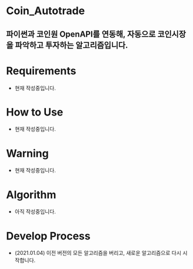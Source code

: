 Coin_Autotrade
=======================

파이썬과 코인원 OpenAPI를 연동해, 자동으로 코인시장을 파악하고 투자하는 알고리즘입니다.
----

# Requirements
* 현재 작성중입니다.


# How to Use
* 현재 작성중입니다.


# Warning
* 현재 작성중입니다.
    
# Algorithm
* 아직 작성중입니다.
    

# Develop Process
* (2021.01.04) 이전 버전의 모든 알고리즘을 버리고, 새로운 알고리즘으로 다시 시작합니다.